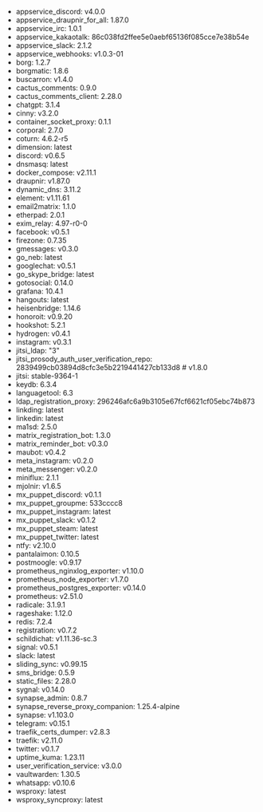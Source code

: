 * appservice_discord: v4.0.0
* appservice_draupnir_for_all: 1.87.0
* appservice_irc: 1.0.1
* appservice_kakaotalk: 86c038fd2ffee5e0aebf65136f085cce7e38b54e
* appservice_slack: 2.1.2
* appservice_webhooks: v1.0.3-01
* borg: 1.2.7
* borgmatic: 1.8.6
* buscarron: v1.4.0
* cactus_comments: 0.9.0
* cactus_comments_client: 2.28.0
* chatgpt: 3.1.4
* cinny: v3.2.0
* container_socket_proxy: 0.1.1
* corporal: 2.7.0
* coturn: 4.6.2-r5
* dimension: latest
* discord: v0.6.5
* dnsmasq: latest
* docker_compose: v2.11.1
* draupnir: v1.87.0
* dynamic_dns: 3.11.2
* element: v1.11.61
* email2matrix: 1.1.0
* etherpad: 2.0.1
* exim_relay: 4.97-r0-0
* facebook: v0.5.1
* firezone: 0.7.35
* gmessages: v0.3.0
* go_neb: latest
* googlechat: v0.5.1
* go_skype_bridge: latest
* gotosocial: 0.14.0
* grafana: 10.4.1
* hangouts: latest
* heisenbridge: 1.14.6
* honoroit: v0.9.20
* hookshot: 5.2.1
* hydrogen: v0.4.1
* instagram: v0.3.1
* jitsi_ldap: "3"
* jitsi_prosody_auth_user_verification_repo: 2839499cb03894d8cfc3e5b2219441427cb133d8 # v1.8.0
* jitsi: stable-9364-1
* keydb: 6.3.4
* languagetool: 6.3
* ldap_registration_proxy: 296246afc6a9b3105e67fcf6621cf05ebc74b873
* linkding: latest
* linkedin: latest
* ma1sd: 2.5.0
* matrix_registration_bot: 1.3.0
* matrix_reminder_bot: v0.3.0
* maubot: v0.4.2
* meta_instagram: v0.2.0
* meta_messenger: v0.2.0
* miniflux: 2.1.1
* mjolnir: v1.6.5
* mx_puppet_discord: v0.1.1
* mx_puppet_groupme: 533cccc8
* mx_puppet_instagram: latest
* mx_puppet_slack: v0.1.2
* mx_puppet_steam: latest
* mx_puppet_twitter: latest
* ntfy: v2.10.0
* pantalaimon: 0.10.5
* postmoogle: v0.9.17
* prometheus_nginxlog_exporter: v1.10.0
* prometheus_node_exporter: v1.7.0
* prometheus_postgres_exporter: v0.14.0
* prometheus: v2.51.0
* radicale: 3.1.9.1
* rageshake: 1.12.0
* redis: 7.2.4
* registration: v0.7.2
* schildichat: v1.11.36-sc.3
* signal: v0.5.1
* slack: latest
* sliding_sync: v0.99.15
* sms_bridge: 0.5.9
* static_files: 2.28.0
* sygnal: v0.14.0
* synapse_admin: 0.8.7
* synapse_reverse_proxy_companion: 1.25.4-alpine
* synapse: v1.103.0
* telegram: v0.15.1
* traefik_certs_dumper: v2.8.3
* traefik: v2.11.0
* twitter: v0.1.7
* uptime_kuma: 1.23.11
* user_verification_service: v3.0.0
* vaultwarden: 1.30.5
* whatsapp: v0.10.6
* wsproxy: latest
* wsproxy_syncproxy: latest

